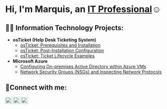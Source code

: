 <h1>Hi, I'm Marquis, an <a href="https://linkedin.com/in/Marquis">IT Professional</a>☺</h1>

<h2>👨‍💻 Information Technology Projects:</h2>

- <b>osTicket (Help Desk Ticketing System)</b>
  - [osTicket: Prerequisites and Installation](https://github.com/MarquisASteele/osticket-prereqs)
  - [osTicket: Post-Installation Configuration](https://github.com/MarquisASteele/post-install-config)
  - [osTicket: Ticket Lifecycle Examples](https://github.com/MarquisASteele/ticket-lifecycle)
- <b>Microsoft Azure</b>
  - [Configuring On-premises Active Directory within Azure VMs](https://github.com/MarquisASteele/configure-ad)
  - [Network Security Groups (NSGs) and Inspecting Network Protocols](https://github.com/MarquisASteele/azure-network-protocols)

<h2>🤳Connect with me:</h2>

[<img align="left" alt="Josh | Twitter" width="22px" src="https://cdn.jsdelivr.net/npm/simple-icons@v3/icons/twitter.svg" />][twitter]
[<img align="left" alt="Josh | LinkedIn" width="22px" src="https://cdn.jsdelivr.net/npm/simple-icons@v3/icons/linkedin.svg" />][linkedin]
[<img align="left" alt="Josh | Instagram" width="22px" src="https://cdn.jsdelivr.net/npm/simple-icons@v3/icons/instagram.svg" />][instagram]

[twitter]: https://twitter.com/Marquis
[instagram]: https://www.instagram.com/Marquis
[linkedin]: https://linkedin.com/in/Marquis
